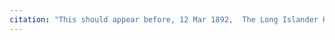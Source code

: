 ```yaml
---
citation: "This should appear before, 12 Mar 1892,  The Long Islander Huntington NY p  this should appear after."
---
```



